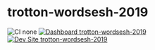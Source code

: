 # trotton-wordsesh-2019

![CI none](https://img.shields.io/badge/ci-none-orange.svg)
[![Dashboard trotton-wordsesh-2019](https://img.shields.io/badge/dashboard-trotton_wordsesh_2019-yellow.svg)](https://dashboard.pantheon.io/sites/4da4cf00-da17-4cd6-9755-d3b6a61bbf9b#dev/code)
[![Dev Site trotton-wordsesh-2019](https://img.shields.io/badge/site-trotton_wordsesh_2019-blue.svg)](http://dev-trotton-wordsesh-2019.pantheonsite.io/)
